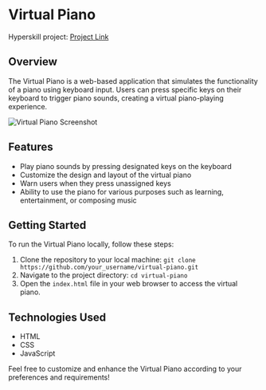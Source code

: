 # Virtual Piano

Hyperskill project: [Project Link](https://hyperskill.org/projects/101?track=5)

## Overview
The Virtual Piano is a web-based application that simulates the functionality of a piano using keyboard input. Users can press specific keys on their keyboard to trigger piano sounds, creating a virtual piano-playing experience.

![Virtual Piano Screenshot](insert_your_screenshot_url_here)

## Features
- Play piano sounds by pressing designated keys on the keyboard
- Customize the design and layout of the virtual piano
- Warn users when they press unassigned keys
- Ability to use the piano for various purposes such as learning, entertainment, or composing music

## Getting Started
To run the Virtual Piano locally, follow these steps:

1. Clone the repository to your local machine: `git clone https://github.com/your_username/virtual-piano.git`
2. Navigate to the project directory: `cd virtual-piano`
3. Open the `index.html` file in your web browser to access the virtual piano.

## Technologies Used
- HTML
- CSS
- JavaScript

Feel free to customize and enhance the Virtual Piano according to your preferences and requirements!

